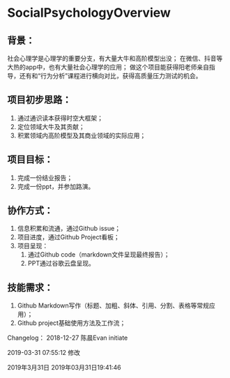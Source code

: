 # SocialPsychologyOverview
## 背景：

社会心理学是心理学的重要分支，有大量大牛和高阶模型出没；
在微信、抖音等大热的app中，也有大量社会心理学的应用；
做这个项目能获得阳老师亲自指导，还有和“行为分析”课程进行横向对比，获得高质量压力测试的机会。

## 项目初步思路：
1. 通过通识读本获得时空大框架；
2. 定位领域大牛及其贡献；
3. 积累领域内高阶模型及其商业领域的实际应用；

## 项目目标：
1. 完成一份结业报告；
2. 完成一份ppt，并参加路演。

## 协作方式：
1. 信息积累和流通，通过Github issue；
2. 项目进度，通过Github Project看板；
3. 项目呈现：
    1. 通过Github code（markdown文件呈现最终报告）；
    2. PPT通过谷歌云盘呈现。
  
## 技能需求：
1. Github Markdown写作（标题、加粗、斜体、引用、分割、表格等常规应用）；
2. Github project基础使用方法及工作流；
  
Changelog：
2018-12-27  陈晨Evan  initiate

2019-03-31 07:55:12 修改

2019年3月31日
2019年03月31日19:41:46
